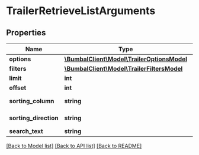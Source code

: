 # TrailerRetrieveListArguments

## Properties
Name | Type | Description | Notes
------------ | ------------- | ------------- | -------------
**options** | [**\BumbalClient\Model\TrailerOptionsModel**](TrailerOptionsModel.md) |  | [optional] 
**filters** | [**\BumbalClient\Model\TrailerFiltersModel**](TrailerFiltersModel.md) |  | [optional] 
**limit** | **int** |  | [optional] 
**offset** | **int** |  | [optional] 
**sorting_column** | **string** | Sorting Column | [optional] 
**sorting_direction** | **string** | Sorting Direction | [optional] 
**search_text** | **string** |  | [optional] 

[[Back to Model list]](../README.md#documentation-for-models) [[Back to API list]](../README.md#documentation-for-api-endpoints) [[Back to README]](../README.md)


